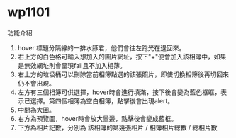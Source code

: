 # wp1101
功能介紹
1. hover 標題分隔線的一排水豚君，他們會往左跑光在退回來。
2. 右上方的白色格可輸入想加入的圖片網址，按下"+"便會加入該相簿中，如果是無效網址則會呈現fail且不加入相簿。
3. 右上方的垃圾桶可以刪除當前相簿點選的該張照片，即使切換相簿後再切回來仍不會出現。
4. 左方有三個相簿可供選擇，hover時會進行填滿，按下後會變為藍色框眶，表示已選擇。第四個相簿為空白相簿，點擊後會出現alert。
5. 中間為大圖。
6. 右方為預覽圖，hover時會放大暈邊，點擊後會變成藍框。
7. 下方為相片記數，分別為 該相簿的第幾張相片 / 相簿相片總數 / 總相片數